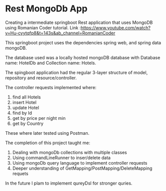 # Rest MongoDb App

Creating a intermediate springboot Rest application that uses MongoDB using 
Romanian Coder tutorial. Link :https://www.youtube.com/watch?v=Hu-cyytqfp8&t=143s&ab_channel=RomanianCoder

This springboot project uses the dependencies spring web, and spring data mongoDB.

The database used was a locally hosted mongoDB database with Database name: HotelDb and Collection name: Hotels.

The spingboot application had the regular 3-layer structure of model, repository and resource/controller.

The controller requests implemented where:
  1. find all Hotels
  2. insert Hotel
  3. update Hotel
  4. find by Id
  5. get by price per night min
  6. get by Country

These where later tested using Postman.

The completion of this project taught me:
  1. Dealing with mongoDb collections with multiple classes
  2. Using commandLineRunner to inser/delete data
  3. Using mongoDb query language to implement controller requests
  4. Deeper understanding of GetMapping/PostMapping/DeleteMapping requets

In the future I plam to implement qureyDsl for stronger quries.
